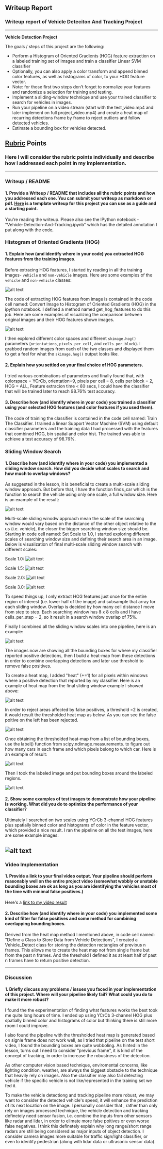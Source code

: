 ## Writeup Report
### Writeup report of Vehicle Deteciton And Tracking Project
---

**Vehicle Detection Project**

The goals / steps of this project are the following:

* Perform a Histogram of Oriented Gradients (HOG) feature extraction on a labeled training set of images and train a classifier Linear SVM classifier
* Optionally, you can also apply a color transform and append binned color features, as well as histograms of color, to your HOG feature vector. 
* Note: for those first two steps don't forget to normalize your features and randomize a selection for training and testing.
* Implement a sliding-window technique and use your trained classifier to search for vehicles in images.
* Run your pipeline on a video stream (start with the test_video.mp4 and later implement on full project_video.mp4) and create a heat map of recurring detections frame by frame to reject outliers and follow detected vehicles.
* Estimate a bounding box for vehicles detected.

[//]: # (Image References)
[image1]: ./ExampleOutputImages/TrainingDataVisualization.JPG
[image2]: ./ExampleOutputImages/VisualizeHOG.JPG
[image3]: ./ExampleOutputImages/OneWindowSearch.JPG
[image4]: ./ExampleOutputImages/Scale10.JPG
[image5]: ./ExampleOutputImages/Scale15.JPG
[image6]: ./ExampleOutputImages/Scale20.JPG
[image7]: ./ExampleOutputImages/Scale30.JPG
[image8]: ./ExampleOutputImages/FinalSildingWindowSearch.JPG
[image9]: ./ExampleOutputImages/HeatMap.JPG
[image10]: ./ExampleOutputImages/TresholdHeatMap.JPG
[image11]: ./ExampleOutputImages/SciPy.JPG
[image12]: ./ExampleOutputImages/FinalBounding.JPG
[image13]: ./ExampleOutputImages/FinalTestImages.JPG
[video1]: ./project_video_out.mp4


## [Rubric](https://review.udacity.com/#!/rubrics/513/view) Points
### Here I will consider the rubric points individually and describe how I addressed each point in my implementation.  

---
### Writeup / README

#### 1. Provide a Writeup / README that includes all the rubric points and how you addressed each one.  You can submit your writeup as markdown or pdf.  [Here](https://github.com/udacity/CarND-Vehicle-Detection/blob/master/writeup_template.md) is a template writeup for this project you can use as a guide and a starting point.  

You're reading the writeup. Please also see the IPython notebook - "Vehicle-Detection-And-Tracking.ipynb" which has the detailed annotation I put along with the code.

### Histogram of Oriented Gradients (HOG)

#### 1. Explain how (and identify where in your code) you extracted HOG features from the training images.

Before extracing HOG features, I started by reading in all the training images- `vehicle` and `non-vehicle` images.  Here are some examples of the `vehicle` and `non-vehicle` classes:

![alt text][image1]

The code of extracting HOG features from image is contained in the code cell named: Convert Image to Histogram of Oriented Gradients (HOG) in the ipython notebook. I defined a method named get_hog_features to do this job. Here are some examples of visualizing the comparison between original images and their HOG features shown images. 

![alt text][image2]

I then explored different color spaces and different `skimage.hog()` parameters (`orientations`, `pixels_per_cell`, and `cells_per_block`).  I grabbed random images from each of the two classes and displayed them to get a feel for what the `skimage.hog()` output looks like.


#### 2. Explain how you settled on your final choice of HOG parameters.

I tried various combinations of parameters and finally found that, with colorspace = YCrCb, orientation=9, pixels per cell = 8, cells per block = 2, HOG = ALL, Feature extracion time < 80 secs,  I could have the classifier that will be trained later to reach 98.76% test accuracy.  

#### 3. Describe how (and identify where in your code) you trained a classifier using your selected HOG features (and color features if you used them).

The code of training the classifier is contained in the code cell named: Train The Classifier. I trained a linear Support Vector Machine (SVM) using default classifier parameters and the training data I had processed with the features that combined HOG, bin spatial and color hist. The trained was able to achieve a test accuracy of 98.76%.

### Sliding Window Search

#### 1. Describe how (and identify where in your code) you implemented a sliding window search.  How did you decide what scales to search and how much to overlap windows?

As suggested in the lesson, it is beneficial to create a multi-scale sliding window approach. But before that, I have the function finds_car which is the function to search the vehicle using only one scale, a full window size. Here is an example of the result: 

![alt text][image3]

Multi-scale sliding winodw approach mean the scale of the searching window would vary based on the distance of the other object relative to the us (i.e. vehicle), the closer the bigger searching window size should be. Starting in code cell named: Set Scale to 1.0, I started exploring different scales of searching window size and defining their search area in an image. Below is visualization of final multi-scale sliding window search with different scales: 

Scale 1.0:
![alt text][image4]

Scale 1.5:
![alt text][image5]

Scale 2.0:
![alt text][image6]

Scale 3.0:
![alt text][image7]

To speed things up, I only extract HOG features just once for the entire region of interest (i.e. lower half of the image) and subsample that array for each sliding window. Overlap is decided by how many cell distance I move from step to step. Each searching window has 8 x 8 cells and I have cells_per_step = 2, so it result in a search window overlap of 75%. 

Finally I combined all the sliding window scales into one pipeline, here is an example:

![alt text][image8]

The images now are showing all the bounding boxes for where my classifier reported positive detections, then I build a heat-map from these detections in order to combine overlapping detections and later use threshold to remove false positives.

To create a heat map, I added "heat" (+=1) for all pixels within windows where a positive detection that reported by my classifier. Here is an example of heat map from the final sliding window example I showed above: 

![alt text][image9]

In order to reject areas affected by false positives, a threshold =2 is created, it would result the thresholded heat map as below. As you can see the false poitive on the left has been rejected.

![alt text][image10]

Once obtaining the thresholded heat-map from a list of bounding boxes, use the label() function from scipy.ndimage.measurements. to figure out how many cars in each frame and which pixels belong to which car. Here is an example of result: 

![alt text][image11]

Then I took the labeled image and put bounding boxes around the labeled regions. 

![alt text][image12]

#### 2. Show some examples of test images to demonstrate how your pipeline is working.  What did you do to optimize the performance of your classifier?

Ultimately I searched on two scales using YCrCb 3-channel HOG features plus spatially binned color and histograms of color in the feature vector, which provided a nice result.  I ran the pipeline on all the test images, here are some example images:

![alt text][image13]
---

### Video Implementation

#### 1. Provide a link to your final video output.  Your pipeline should perform reasonably well on the entire project video (somewhat wobbly or unstable bounding boxes are ok as long as you are identifying the vehicles most of the time with minimal false positives.)
Here's a [link to my video result](./project_video_out.mp4)


#### 2. Describe how (and identify where in your code) you implemented some kind of filter for false positives and some method for combining overlapping bounding boxes.

Derived from the heat map method I mentioned above, in code cell named: "Define a Class to Store Data from Vehicle Detections", I created a Vehicle_Detect class for storing the detection rectangles of previous n frames. This allows me to create the heat map not from single frame but from the past n frames. And the threshold I defined it as at least half of past n frames have to return positive detection. 

---

### Discussion

#### 1. Briefly discuss any problems / issues you faced in your implementation of this project.  Where will your pipeline likely fail?  What could you do to make it more robust?

I found the the experimentation of finding what features works the best took me quite long hours of time. I ended up using YCrCb 3-channel HOG plus spatially binned color and histograms of color but thinking there is still more room I could improve.

I also found the pipeline with the thresholded heat map is generated based on signle frame does not work well, as I tried that pipeline on the test short video, I found the bounding boxes are quite wobboling. As hinted in the lesson, turns out I need to consider "previous frame", it is kind of the concept of tracking, in order to increase the robustness of the detection.  

As other computer vision based technique, enviromental concerns, like lighting condition, weather, are always the biggest obstacle to the technique that heavily rely on images. Also the classifier may also fail detecting vehicle if the specific vehicle is not like/represented in the training set we fed it. 

To make the vehicle detectiong and tracking pipeline more robust, we may want to consider the detected vehicle's speed, it will enhance the prediction of its next location on the image. I personally consider that , rather than only rely on images processed technique, the vehicle detection and tracking definetely need sensor fusion, i.e. combine the inputs from other sensors like radar and lidar, in order to elimate more false poitives or even worse false negatives. I think this definetely explain why long range/short range radars are still being considered as major inputs of object detection. I consider camera images more suitable for traffic sign/light classifier, or even to identify pedestrian (along with lidar data or ultrasonic sensor data). 
